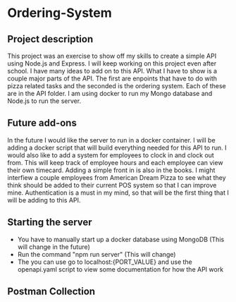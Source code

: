 # Ordering-System
## Project description
This project was an exercise to show off my skills to create a simple API using Node.js and Express. I will keep working on this project even after school. I have many ideas to add on to this API. What I have to show is a couple major parts of the API. The first are enpoints that have to do with pizza related tasks and the seconded is the ordering system. Each of these are in the API folder. I am using docker to run my Mongo database and Node.js to run the server.
## Future add-ons
In the future I would like the server to run in a docker container. I will be adding a docker script that will build everything needed for this API to run. I would also like to add a system for employees to clock in and clock out from. This will keep track of employee hours and each employee can view their own timecard. Adding a simple front in is also in the books. I might interfiew a couple employees from American Dream Pizza to see what they think should be added to their current POS system so that I can improve mine. Authentication is a must in my mind, so that will be the first thing that I will be adding to this API. 
## Starting the server
- You have to manually start up a docker database using MongoDB (This will change in the future)
- Run the command "npm run server" (This will change)
- The you can use go to localhost:{PORT_VALUE} and use the openapi.yaml script to view some documentation for how the API work
## Postman Collection
